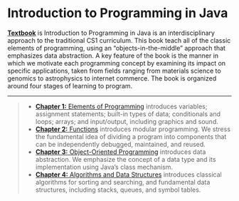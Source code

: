 <h1 id="introduction-to-programming-in-java">Introduction to Programming in Java</h1>

<p><a href="http://introcs.cs.princeton.edu/java/home/"><strong>Textbook</strong></a> is Introduction to Programming in Java is an interdisciplinary approach to the traditional CS1 curriculum. This book teach all of the classic elements of programming, using an “objects-in-the-middle” approach that emphasizes data abstraction. A key feature of the book is the manner in which we motivate each programming concept by examining its impact on specific applications, taken from fields ranging from materials science to genomics to astrophysics to internet commerce. The book is organized around four stages of learning to program.</p>

<hr>

<blockquote>
  <ul>
  <li><a href="http://introcs.cs.princeton.edu/java/10elements/"><strong>Chapter 1:</strong> Elements of Programming</a> introduces variables; assignment statements; built-in types of data; conditionals and loops; arrays; and input/output, including graphics and sound.</li>
  <li><a href="http://introcs.cs.princeton.edu/java/20functions/"><strong>Chapter 2:</strong> Functions</a> introduces modular programming. We stress the fundamental idea of dividing a program into components that can be independently debugged, maintained, and reused.</li>
  <li><a href="http://introcs.cs.princeton.edu/java/30oop/"><strong>Chapter 3:</strong> Object-Oriented Programming</a> introduces data abstraction. We emphasize the concept of a data type and its implementation using Java’s class mechanism.</li>
  <li><a href="http://introcs.cs.princeton.edu/java/40algorithms/"><strong>Chapter 4:</strong> Algorithms and Data Structures</a> introduces classical algorithms for sorting and searching, and fundamental data structures, including stacks, queues, and symbol tables.</li>
  </ul>
</blockquote>